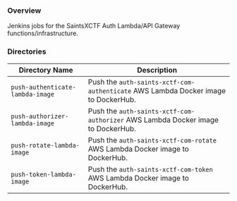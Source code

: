 ### Overview

Jenkins jobs for the SaintsXCTF Auth Lambda/API Gateway functions/infrastructure.

### Directories

| Directory Name                     | Description                                                                        |
|------------------------------------|------------------------------------------------------------------------------------|
| `push-authenticate-lambda-image`   | Push the `auth-saints-xctf-com-authenticate` AWS Lambda Docker image to DockerHub. |
| `push-authorizer-lambda-image`     | Push the `auth-saints-xctf-com-authorizer` AWS Lambda Docker image to DockerHub.   |
| `push-rotate-lambda-image`         | Push the `auth-saints-xctf-com-rotate` AWS Lambda Docker image to DockerHub.       |
| `push-token-lambda-image`          | Push the `auth-saints-xctf-com-token` AWS Lambda Docker image to DockerHub.        |